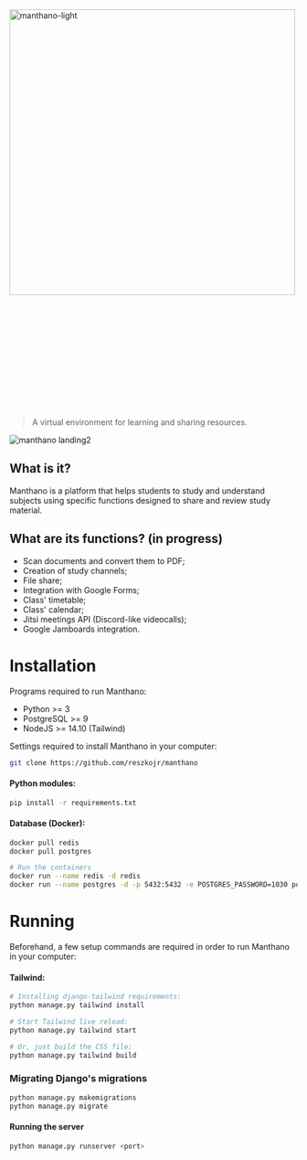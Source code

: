 <img src="https://github.com/reszkojr/manthano/assets/67809084/695f3150-4798-4d17-a182-8fac8d4f9625" width="500" alt="manthano-light" style="max-width: 100%; padding-bottom: 200px;">

> A virtual environment for learning and sharing resources.

![manthano landing2](https://github.com/reszkojr/manthano/assets/67809084/adc0f335-65ab-4766-a4b4-fa08a82fcaea)

## What is it?

Manthano is a platform that helps students to study and understand subjects using specific functions designed to share and review study material.


## What are its functions? (in progress)
 - Scan documents and convert them to PDF;
 - Creation of study channels;
 - File share;
 - Integration with Google Forms;
 - Class' timetable;
 - Class' calendar;
 - Jitsi meetings API (Discord-like videocalls);
 - Google Jamboards integration.

# Installation

Programs required to run Manthano:


- Python >= 3
- PostgreSQL >= 9
- NodeJS >= 14.10 (Tailwind)

Settings required to install Manthano in your computer:

```bash
git clone https://github.com/reszkojr/manthano
```

#### Python modules:

```bash
pip install -r requirements.txt
```

#### Database (Docker):

```bash
docker pull redis
docker pull postgres

# Run the containers
docker run --name redis -d redis
docker run --name postgres -d -p 5432:5432 -e POSTGRES_PASSWORD=1030 postgres:alpine
```

# Running

Beforehand, a few setup commands are required in order to run Manthano in your computer:

#### Tailwind:
```bash
# Installing django-tailwind requirements:
python manage.py tailwind install

# Start Tailwind live reload:
python manage.py tailwind start

# Or, just build the CSS file:
python manage.py tailwind build
```

### Migrating Django's migrations

```bash
python manage.py makemigrations
python manage.py migrate
```

#### Running the server

```bash
python manage.py runserver <port>
```


